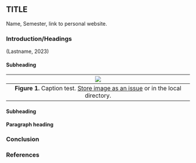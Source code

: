 ## TITLE
Name, Semester, link to personal website.


### Introduction/Headings    

[Comment_1]: <> (begin your text here)

(Lastname, 2023)            

[Comment_2]: <> (An example of a reference in paper text, cite in Reference list -- see Comment 8)

#### Subheading
[Comment_3]: <> (begin your text here)

| ![](https://user-images.githubusercontent.com/38323286/233691025-55deb1db-3e35-4589-8c55-4f859f8e41cd.jpg) | 
| :--: |
| <b>Figure 1.</b> Caption test. [Store image as an issue](https://github.com/OREL-group/Project-Management/issues/279) or in the local directory. |   

[Comment_4]: <> (Insert Figure with caption here)

#### Subheading     

[Comment_5]: <> (begin your text here)

__Paragraph heading__         
 
[Comment_6]: <> (begin your text two spaces after the last underscore in the previous line)


### Conclusion      

[Comment_7]: <> (begin your text here)


### References     

[Comment_8]: <> (begin your reference list here. Cite as author, year in main text. Reference link should correpond with link in Comment 2  Use any format you wish -- MLA, APA, etc.)
